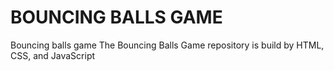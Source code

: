 # BOUNCING BALLS GAME #
Bouncing balls game
The Bouncing Balls Game repository is build by HTML, CSS, and JavaScript
